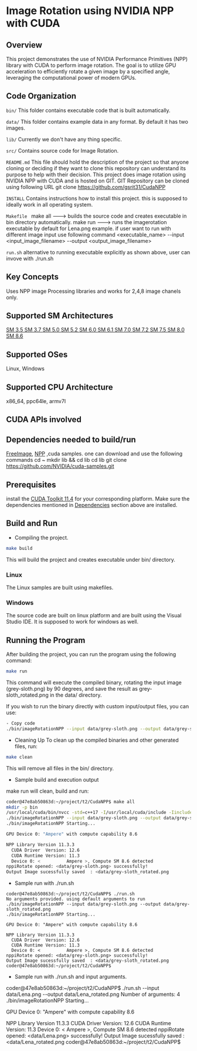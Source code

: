 # Image Rotation using NVIDIA NPP with CUDA

## Overview

This project demonstrates the use of NVIDIA Performance Primitives (NPP) library with CUDA to perform image rotation. The goal is to utilize GPU acceleration to efficiently rotate a given image by a specified angle, leveraging the computational power of modern GPUs. 

## Code Organization

```bin/```
This folder contains executable code that is built automatically. 

```data/```
This folder contains example data in any format. By default it has two images.

```lib/```
Currently we don't have any thing specific. 

```src/```
Contains source code for Image Rotation.

```README.md```
This file should hold the description of the project so that anyone cloning or deciding if they want to clone this repository can understand its purpose to help with their decision.
This project does image rotation using NVIDIA NPP with CUDA and is hosted on GIT. GIT Repository can be cloned using following URL 
git clone https://github.com/gsrit31/CudaNPP

```INSTALL```
Contains instructions how to install this project. this is supposed to  ideally work in all operating system.

```Makefile ```
make all ---> builds the source code and creates executable in bin directory automatically.
make run ---> runs the imagerotation executable by default for Lena.png example.
if user want to run with different image input use following command
<executable_name>  --input <input_image_filename> --output <output_image_filename>

```run.sh```
alternative to running executable explicitly as shown above, user can invove with ./run.sh <arg1> <arg2>  

## Key Concepts

Uses NPP image Processing libraries and works for 2,4,8 image chanels only.

## Supported SM Architectures

[SM 3.5 ](https://developer.nvidia.com/cuda-gpus)  [SM 3.7 ](https://developer.nvidia.com/cuda-gpus)  [SM 5.0 ](https://developer.nvidia.com/cuda-gpus)  [SM 5.2 ](https://developer.nvidia.com/cuda-gpus)  [SM 6.0 ](https://developer.nvidia.com/cuda-gpus)  [SM 6.1 ](https://developer.nvidia.com/cuda-gpus)  [SM 7.0 ](https://developer.nvidia.com/cuda-gpus)  [SM 7.2 ](https://developer.nvidia.com/cuda-gpus)  [SM 7.5 ](https://developer.nvidia.com/cuda-gpus)  [SM 8.0 ](https://developer.nvidia.com/cuda-gpus)  [SM 8.6 ](https://developer.nvidia.com/cuda-gpus)

## Supported OSes

Linux, Windows

## Supported CPU Architecture

x86_64, ppc64le, armv7l

## CUDA APIs involved

## Dependencies needed to build/run
[FreeImage](../../README.md#freeimage), [NPP](../../README.md#npp)
,cuda samples. one can download and use the following commands 
cd ~
mkdir lib && cd lib
cd lib
git clone https://github.com/NVIDIA/cuda-samples.git


## Prerequisites

install the [CUDA Toolkit 11.4](https://developer.nvidia.com/cuda-downloads) for your corresponding platform.
Make sure the dependencies mentioned in [Dependencies]() section above are installed.

## Build and Run

- Compiling the project.
```bash
make build
```
This will build the project and creates executable under bin/ directory.

### Linux
The Linux samples are built using makefiles. 

### Windows
The source code are built on linux platform and are built using the Visual Studio IDE. It is supposed to work for windows as well.

## Running the Program
After building the project, you can run the program using the following command:

```bash
make run
```

This command will execute the compiled binary, rotating the input image (grey-sloth.png) by 90 degrees, and save the result as grey-sloth_rotated.png in the data/ directory.

If you wish to run the binary directly with custom input/output files, you can use:

```bash
- Copy code
./bin/imageRotationNPP --input data/grey-sloth.png --output data/grey-sloth_rotated.png
```

- Cleaning Up
To clean up the compiled binaries and other generated files, run:


```bash
make clean
```
This will remove all files in the bin/ directory.

- Sample build and execution output

make run will clean, build and run:

```bash
coder@47e8ab50863d:~/project/t2/CudaNPP$ make all
mkdir -p bin
/usr/local/cuda/bin/nvcc -std=c++17 -I/usr/local/cuda/include -Iinclude -I/home/coder/lib/cub/ -I/home/coder/lib/cuda-samples/Common src/imageRotationNPP.cpp -o bin/imageRotationNPP -L/usr/local/cuda/lib64 -lcudart -lnppc -lnppial -lnppicc -lnppidei -lnppif -lnppig -lnppim -lnppist -lnppisu -lnppitc -lnppisu_static -lnppif_static -lnppc_static -lculibos -lfreeimage -L/home/coder/lib
./bin/imageRotationNPP --input data/grey-sloth.png --output data/grey-sloth_rotated.png
./bin/imageRotationNPP Starting...

GPU Device 0: "Ampere" with compute capability 8.6

NPP Library Version 11.3.3
  CUDA Driver  Version: 12.6
  CUDA Runtime Version: 11.3
  Device 0: <          Ampere >, Compute SM 8.6 detected
nppiRotate opened: <data/grey-sloth.png> successfully!
Output Image sucessfully saved  : <data/grey-sloth_rotated.png
```

- Sample run with ./run.sh
```
coder@47e8ab50863d:~/project/t2/CudaNPP$ ./run.sh
No arguments provided. using default arguments to run
./bin/imageRotationNPP --input data/grey-sloth.png --output data/grey-sloth_rotated.png
./bin/imageRotationNPP Starting...

GPU Device 0: "Ampere" with compute capability 8.6

NPP Library Version 11.3.3
  CUDA Driver  Version: 12.6
  CUDA Runtime Version: 11.3
  Device 0: <          Ampere >, Compute SM 8.6 detected
nppiRotate opened: <data/grey-sloth.png> successfully!
Output Image sucessfully saved  : <data/grey-sloth_rotated.png
coder@47e8ab50863d:~/project/t2/CudaNPP$

```
- Sample run with ./run.sh and input arguments.

coder@47e8ab50863d:~/project/t2/CudaNPP$ ./run.sh --input data/Lena.png --output data/Lena_rotated.png
Number of arguments: 4
./bin/imageRotationNPP Starting...

GPU Device 0: "Ampere" with compute capability 8.6

NPP Library Version 11.3.3
  CUDA Driver  Version: 12.6
  CUDA Runtime Version: 11.3
  Device 0: <          Ampere >, Compute SM 8.6 detected
nppiRotate opened: <data/Lena.png> successfully!
Output Image sucessfully saved  : <data/Lena_rotated.png
coder@47e8ab50863d:~/project/t2/CudaNPP$ 
```
